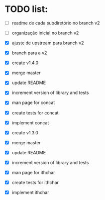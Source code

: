 # TODO list:

- [ ] readme de cada subdiretório no branch v2
- [ ] organização inicial no branch v2
- [x] ajuste de upstream para branch v2
- [x] branch para a v2

- [x] create v1.4.0
- [x] merge master
- [x] update README
- [x] increment version of library and tests
- [x] man page for concat
- [x] create tests for concat
- [x] implement concat

- [x] create v1.3.0
- [x] merge master
- [x] update README
- [x] increment version of library and tests
- [x] man page for ithchar
- [x] create tests for ithchar
- [x] implement ithchar
